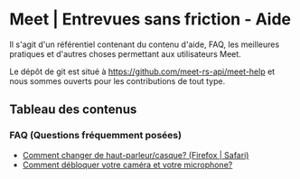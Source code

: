 
# Meet | Entrevues sans friction - Aide

Il s'agit d'un référentiel contenant du contenu d'aide, FAQ, les meilleures pratiques et d'autres choses permettant aux utilisateurs Meet.

Le dépôt de git est situé à https://github.com/meet-rs-api/meet-help et nous sommes ouverts pour les contributions de tout type.

## Tableau des contenus

### FAQ (Questions fréquemment posées)

- [Comment changer de haut-parleur/casque? (Firefox | Safari)](help-config-speaker.md)
- [Comment débloquer votre caméra et votre microphone?](help-unblock-devices.md)
